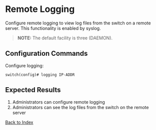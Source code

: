 # Remote Logging

Configure remote logging to view log files from the switch on a remote server. This functionality is enabled by syslog.

> **NOTE:** The default facility is three (DAEMON).

## Configuration Commands

Configure logging:

```text
switch(config)# logging IP-ADDR
```

## Expected Results

1. Administrators can configure remote logging
1. Administrators can see the log files from the switch on the remote server

[Back to Index](../README.md)
